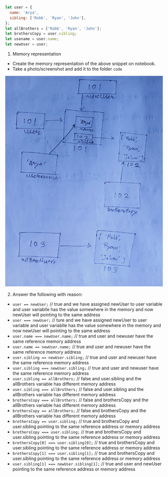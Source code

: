 ```js
let user = {
  name: 'Arya',
  sibling: ['Robb', 'Ryan', 'John'],
};
let allBrothers = ['Robb', 'Ryan', 'John'];
let brothersCopy = user.sibling;
let usename = user.name;
let newUser = user;
```

1. Memory representation

- Create the memory representation of the above snippet on notebook.
- Take a photo/screenshot and add it to the folder `code`

<!-- To add this image here use ![name](./hello.jpg) -->
![ memory representation ](./assignment-pic.jpg)

2. Answer the following with reason:

- `user == newUser;` // true and we have assigned newUser to user variable and user variablle has the value somewhere in the memory and now newUser will pointing to the same address
- `user === newUser;` // ture and we have assigned newUser to user variable and user variablle has the value somewhere in the memory and now newUser will pointing to the same address
- `user.name === newUser.name;` //  true and user and newuser have the same reference memory address
- `user.name == newUser.name;` // true and user and newuser have the same reference memory address
- `user.sibling == newUser.sibling;` // true and user and newuser have the same reference memory address
- `user.sibling === newUser.sibling;` // true and user and newuser have the same reference memory address
- `user.sibling == allBrothers;` // false and user.sibling and the allBrothers variable has different memory address 
- `user.sibling === allBrothers;` // false and user.sibling and the allBrothers variable has different memory address  
- `brothersCopy === allBrothers;` //  false and brothersCopy and the allBrothers variable has different memory address
- `brothersCopy == allBrothers;` // false and brothersCopy and the allBrothers variable has different memory address
- `brothersCopy == user.sibling;` // true and brothersCopy and user.sibling pointing to the same reference address or memory address
- `brothersCopy === user.sibling;` // true and brothersCopy and user.sibling pointing to the same reference address or memory address
- `brothersCopy[0] === user.sibling[0];` // true and brothersCopy and user.sibling pointing to the same reference address or memory address
- `brothersCopy[1] === user.sibling[1];` // true and brothersCopy and user.sibling pointing to the same reference address or memory address
- `user.sibling[1] === newUser.sibling[1];` // true and user and newUser pointing to the same reference address or memory address
